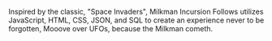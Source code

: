 Inspired by the classic, "Space Invaders", Milkman Incursion Follows utilizes JavaScript, HTML, CSS, JSON, and SQL to create an experience never to be forgotten, Mooove over UFOs, because the Milkman cometh.